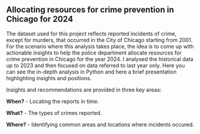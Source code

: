 ## Allocating resources for crime prevention in Chicago for 2024

The dataset used for this project reflects reported incidents of crime, except for murders, that occurred in the City of Chicago starting from 2001. For the scenario where this analysis takes place, the idea is to come up with actionable insights to help the police department allocate resources for crime prevention in Chicago for the year 2024. 
I analysed the historical data up to 2023 and then focused on data referred to last year only.
Here you can see the in-depth analysis in Python and here a brief presentation highlighting insights and positions.

Insights and recommendations are provided in three key areas:

**When?** - Locating the reports in time.

**What?** - The types of crimes reported.

**Where?** - Identifying common areas and locations where incidents occured.


